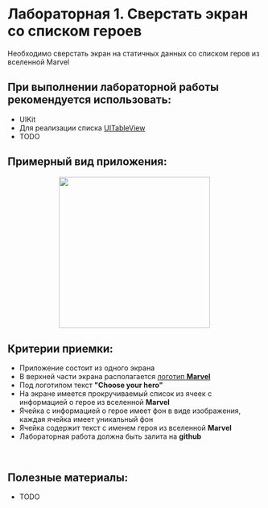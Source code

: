 # Лабораторная 1. Сверстать экран со списком героев

Необходимо сверстать экран на статичных данных со списком геров из вселенной Marvel 

## При выполнении лабораторной работы рекомендуется использовать:
- UIKit
- Для реализации списка [UITableView](https://developer.apple.com/documentation/uikit/uitableview)
- TODO

## Примерный вид приложения:

<p align="center">
  <img src="../Images/marvel_main.gif" width=300></img>
</p>

## Критерии приемки:

- Приложение состоит из одного экрана
- В верхней части экрана располагается [логотип **Marvel**](../Images/marvel.png)
- Под логотипом текст **"Choose your hero"**
- На экране имеется прокручиваемый список из ячеек с информацией о герое из вселенной **Marvel**
- Ячейка с информацией о герое имеет фон в виде изображения, каждая ячейка имеет уникальный фон
- Ячейка содержит текст с именем героя из вселенной **Marvel**
- Лабораторная работа должна быть залита на **github**

<br>

## Полезные материалы:
- TODO
